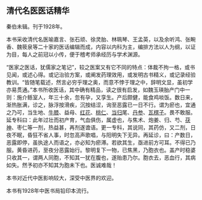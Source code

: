 ## 清代名医医话精华

秦伯未辑。刊于1928年。

本书采收清代名医喻嘉言、张石顽、徐灵胎、林珮琴、王孟英，以及余听鸿、张畹香、魏筱泉等二十家的医话编辑而成，内容以内科为主，编排方法以人为纲，以证为目，每人之前冠以小传，便于稽考师承经历与学术渊源。

“医家之医话，犹儒家之笔记”，较之医案又有它不同的特点：体裁不拘一格，或书见闻，或述心得。或记治验方案，或阐发药理效用，或发明古书精义，或记录经验教训。“皆随笔载述，然言必穷乎理之奥，而意不悖于理之中，辞明文显，虽初学亦易贯通。”本书所收医话，其中确有精品，读之很有启发，如魏玉瑛胎产门中一则：施介鲧室人，年三十余，忽有孕，又孪生。产后颇健，能食鸡啖饭。数日来，渐热胀满，诊之，脉浮按滑疾，沉按结涩，询至恶露已一日不行。谓为瘀也，宜通之乃可，当生地、[牛膝](https://www.gmzyjc.com/read/bc/bc12-0.0.21.0.0.md)、益母、[红花](https://www.gmzyjc.com/read/bc/bc12-0.0.11.0.0.md)、[桃仁](https://www.gmzyjc.com/read/bc/bc12-0.0.10.0.0.md)、[当归](https://www.gmzyjc.com/read/bc/bc17-0.3.3.0.0.md)尾、[丹参](https://www.gmzyjc.com/read/bc/bc12-0.0.7.0.0.md)、[瓦楞子](https://www.gmzyjc.com/read/bc/bc16-0.2.12.0.0.md)。畏不敢服。延专科曰：此年过壮而初产育，气血俱伤，属虚也，与焦术、炮姜、归、芍、[茯神](https://www.gmzyjc.com/read/bc/bc05-0.0.2.0.0.md)、枣仁等一剂，热益甚，再剂遂谵语。更一专科，其说同，其药仿，又二剂，日夜不眠，昏狂不省人事，时忽高声歌唱，与阳明失下无异。再延诊，曰：产数日，恶露即停，虽执途人而语之，亦必知为瘀滞。若欲其生，亟进前方可耳。不得已乃服。黄昏进药，至夜分恶露始行。黎明复下一物，已焦黑，乃胞衣也。盖产时稳婆只收其一，谓两人同胞，不知其一犹在腹也，遂贻患乃尔。胞衣去，恶血行，其病如失。然予初亦不知其为胞未下也。医诚难哉！

本书对近代中医影响较大，深受中医界的欢迎。

本书有1928年中医书局铅印本流行。